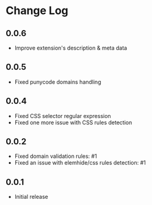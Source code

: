 # Change Log

## 0.0.6
- Improve extension's description & meta data

## 0.0.5
- Fixed punycode domains handling

## 0.0.4
- Fixed CSS selector regular expression
- Fixed one more issue with CSS rules detection

## 0.0.2
- Fixed domain validation rules: #1
- Fixed an issue with elemhide/css rules detection: #1

## 0.0.1
- Initial release